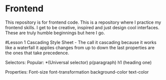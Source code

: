 # Frontend
This repository is for frontend code. 
This is a repository where I practice my frontend skills. I get to be creative, inspired and just design cool interfaces. These are truly humble beginnings but here I go.

#Lesson 1
Cascading Style Sheet - The call it cascading because it works like a waterfall it applies changes from up to down the last properties are the ones that take precedence.

Selectors:
 Popular:
 *(Universal selector)
 p(paragraph)
 h1 (heading one)

Properties:
Font-size 
font-transformation
background-color
text-color
